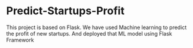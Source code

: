 # Predict-Startups-Profit
This project is based on Flask. We have used Machine learning to predict the profit of new startups. And deployed that ML model using Flask Framework
